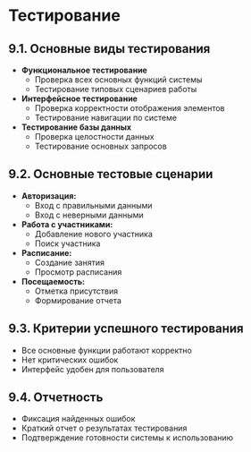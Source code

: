 # Тестирование
## 9.1. Основные виды тестирования

* **Функциональное тестирование**
    * Проверка всех основных функций системы
    * Тестирование типовых сценариев работы
* **Интерфейсное тестирование**
    * Проверка корректности отображения элементов
    * Тестирование навигации по системе
* **Тестирование базы данных**
    * Проверка целостности данных
    * Тестирование основных запросов

## 9.2. Основные тестовые сценарии

* **Авторизация:**
    * Вход с правильными данными
    * Вход с неверными данными
* **Работа с участниками:**
    * Добавление нового участника
    * Поиск участника
* **Расписание:**
    * Создание занятия
    * Просмотр расписания
* **Посещаемость:**
    * Отметка присутствия
    * Формирование отчета

## 9.3. Критерии успешного тестирования

* Все основные функции работают корректно
* Нет критических ошибок
* Интерфейс удобен для пользователя

## 9.4. Отчетность

* Фиксация найденных ошибок
* Краткий отчет о результатах тестирования
* Подтверждение готовности системы к использованию